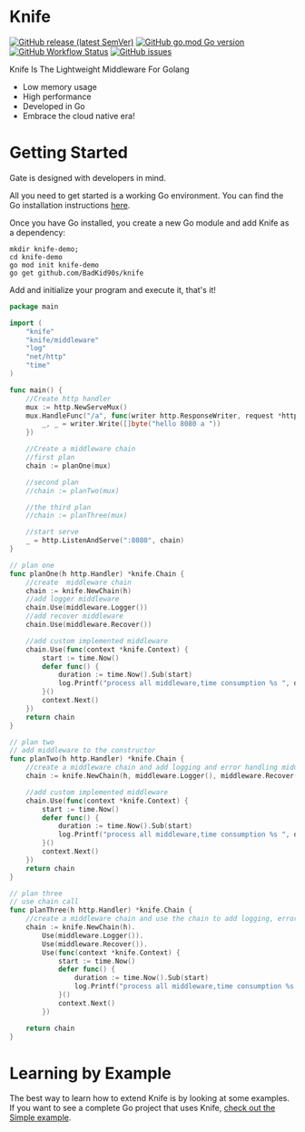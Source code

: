 # Knife
[![GitHub release (latest SemVer)](https://img.shields.io/github/v/release/BadKid90s/knife?sort=semver)](https://github.com/BadKid90s/knife/releases)
[![GitHub go.mod Go version](https://img.shields.io/github/go-mod/go-version/minekube/gate?logo=go)](https://golang.org/doc/devel/release.html)
[![GitHub Workflow Status](https://img.shields.io/github/actions/workflow/status/BadKid90s/knife/go.yml?branch=main&style=flat-square)](https://github.com/BadKid90s/knife/blob/main/.github/workflows/go.yml)
[![GitHub issues](https://img.shields.io/github/issues/BadKid90s/knife?style=flat-square)](https://github.com/BadKid90s/knife/issues)

Knife Is The Lightweight Middleware For Golang

- Low memory usage
- High performance
- Developed in Go 
- Embrace the cloud native era!


# Getting Started

Gate is designed with developers in mind.

All you need to get started is a working Go environment. 
You can find the Go installation instructions [here](https://go.dev/doc/install).

Once you have Go installed, you create a new Go module and add Knife as a dependency:
```shell
mkdir knife-demo; 
cd knife-demo
go mod init knife-demo
go get github.com/BadKid90s/knife
```

Add and initialize your program and execute it, that's it!
```go
package main

import (
	"knife"
	"knife/middleware"
	"log"
	"net/http"
	"time"
)

func main() {
	//Create http handler
	mux := http.NewServeMux()
	mux.HandleFunc("/a", func(writer http.ResponseWriter, request *http.Request) {
		_, _ = writer.Write([]byte("hello 8080 a "))
	})

	//Create a middleware chain
	//first plan
	chain := planOne(mux)

	//second plan
	//chain := planTwo(mux)

	//the third plan
	//chain := planThree(mux)

	//start serve
	_ = http.ListenAndServe(":8080", chain)
}

// plan one
func planOne(h http.Handler) *knife.Chain {
	//create  middleware chain
	chain := knife.NewChain(h)
	//add logger middleware
	chain.Use(middleware.Logger())
	//add recover middleware
	chain.Use(middleware.Recover())

	//add custom implemented middleware
	chain.Use(func(context *knife.Context) {
		start := time.Now()
		defer func() {
			duration := time.Now().Sub(start)
			log.Printf("process all middleware,time consumption %s ", duration)
		}()
		context.Next()
	})
	return chain
}

// plan two
// add middleware to the constructor
func planTwo(h http.Handler) *knife.Chain {
	//create a middleware chain and add logging and error handling middleware
	chain := knife.NewChain(h, middleware.Logger(), middleware.Recover())

	//add custom implemented middleware
	chain.Use(func(context *knife.Context) {
		start := time.Now()
		defer func() {
			duration := time.Now().Sub(start)
			log.Printf("process all middleware,time consumption %s ", duration)
		}()
		context.Next()
	})
	return chain
}

// plan three
// use chain call
func planThree(h http.Handler) *knife.Chain {
	//create a middleware chain and use the chain to add logging, error handling, and custom middleware
	chain := knife.NewChain(h).
		Use(middleware.Logger()).
		Use(middleware.Recover()).
		Use(func(context *knife.Context) {
			start := time.Now()
			defer func() {
				duration := time.Now().Sub(start)
				log.Printf("process all middleware,time consumption %s ", duration)
			}()
			context.Next()
		})

	return chain
}
```


# Learning by Example

The best way to learn how to extend Knife is by looking at some examples.
If you want to see a complete Go project that uses Knife, [check out the Simple example](https://github.com/BadKid90s/knife/tree/main/example).
